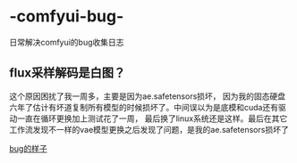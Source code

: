 # -comfyui-bug-
日常解决comfyui的bug收集日志
## flux采样解码是白图？
这个原因困扰了我一周多，主要是因为ae.safetensors损坏，
因为我的固态硬盘六年了估计有坏道复制所有模型的时候损坏了。中间误以为是底模和cuda还有驱动一直在循环更换加上测试花了一周，
最后换了linux系统还是这样。最后在其它工作流发现不一样的vae模型更换之后发现了问题，是我的ae.safetensors损坏了

[bug的样子](https://github.com/kungful/-comfyui-bug-/blob/9847da6a84ab162dfe1beeb3b6b67ad3f4086351/%E5%9B%BE%E6%96%87/%E8%A7%A3%E7%A0%81%E7%99%BD%E5%9B%BE.png)
